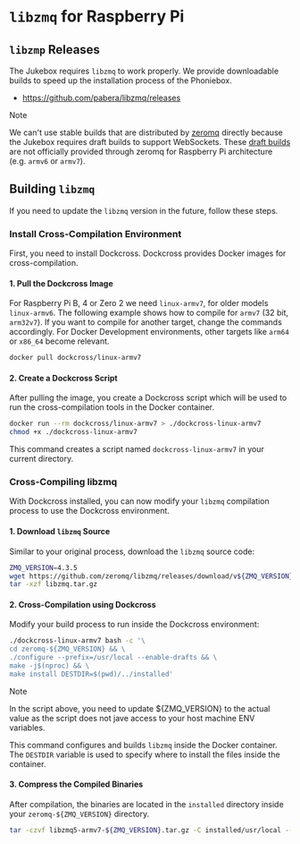 # `libzmq` for Raspberry Pi

## `libzmp` Releases

The Jukebox requires `libzmq` to work properly. We provide downloadable builds to speed up the installation process of the Phoniebox.

* <https://github.com/pabera/libzmq/releases>

> [!NOTE]
> We can't use stable builds that are distributed by [zeromq](https://github.com/zeromq/libzmq/releases) directly because the Jukebox requires draft builds to support WebSockets. These [draft builds](https://pyzmq.readthedocs.io/en/latest/howto/draft.html) are not officially provided through zeromq for Raspberry Pi architecture (e.g. `armv6` or `armv7`).

## Building `libzmq`

If you need to update the `libzmq` version in the future, follow these steps.

### Install Cross-Compilation Environment

First, you need to install Dockcross. Dockcross provides Docker images for cross-compilation.

#### 1. Pull the Dockcross Image

For Raspberry Pi B, 4 or Zero 2 we need `linux-armv7`, for older models `linux-armv6`. The following example shows how to compile for `armv7` (32 bit, `arm32v7`). If you want to compile for another target, change the commands accordingly. For Docker Development environments, other targets like `arm64` or `x86_64` become relevant.

```bash
docker pull dockcross/linux-armv7
```

#### 2. Create a Dockcross Script

After pulling the image, you create a Dockcross script which will be used to run the cross-compilation tools in the Docker container.

```bash
docker run --rm dockcross/linux-armv7 > ./dockcross-linux-armv7
chmod +x ./dockcross-linux-armv7
```

This command creates a script named `dockcross-linux-armv7` in your current directory.

### Cross-Compiling libzmq

With Dockcross installed, you can now modify your `libzmq` compilation process to use the Dockcross environment.

#### 1. Download `libzmq` Source

Similar to your original process, download the `libzmq` source code:

```bash
ZMQ_VERSION=4.3.5
wget https://github.com/zeromq/libzmq/releases/download/v${ZMQ_VERSION}/zeromq-${ZMQ_VERSION}.tar.gz -O libzmq.tar.gz
tar -xzf libzmq.tar.gz
```

#### 2. Cross-Compilation using Dockcross

Modify your build process to run inside the Dockcross environment:

```bash
./dockcross-linux-armv7 bash -c '\
cd zeromq-${ZMQ_VERSION} && \
./configure --prefix=/usr/local --enable-drafts && \
make -j$(nproc) && \
make install DESTDIR=$(pwd)/../installed'
```

> [!NOTE]
> In the script above, you need to update ${ZMQ_VERSION} to the actual value as the script does not jave access to your host machine ENV variables.

This command configures and builds `libzmq` inside the Docker container. The `DESTDIR` variable is used to specify where to install the files inside the container.

#### 3. Compress the Compiled Binaries

After compilation, the binaries are located in the `installed` directory inside your `zeromq-${ZMQ_VERSION}` directory.

```bash
tar -czvf libzmq5-armv7-${ZMQ_VERSION}.tar.gz -C installed/usr/local --exclude='.' include lib
```
